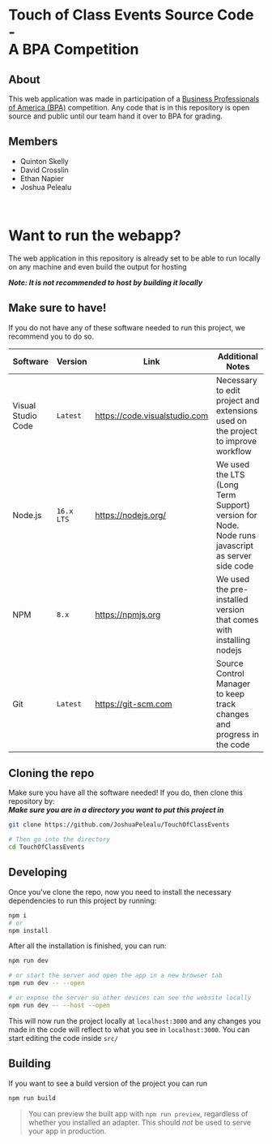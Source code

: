 # Touch of Class Events Source Code -<br>A BPA Competition

## About

This web application was made in participation of a [Business Professionals of America (BPA)](https://bpa.org) competition. Any code that is in this repository is open source and public until our team hand it over to BPA for grading.

## Members

- Quinton Skelly
- David Crosslin
- Ethan Napier
- Joshua Pelealu

<br>

# Want to run the webapp?

The web application in this repository is already set to be able to run locally on any machine and even build the output for hosting

**_Note: It is not recommended to host by building it locally_**

## Make sure to have!

If you do not have any of these software needed to run this project, we recommend you to do so.

| Software | Version | Link | Additional Notes |
| - | - | - | - |
| Visual Studio Code | `Latest` | https://code.visualstudio.com | Necessary to edit project and extensions used on the project to improve workflow
| Node.js | `16.x LTS` | https://nodejs.org/ | We used the LTS (Long Term Support) version for Node. Node runs javascript as server side code
| NPM | `8.x` | https://npmjs.org | We used the pre-installed version that comes with installing nodejs
| Git | `Latest` | https://git-scm.com | Source Control Manager to keep track changes and progress in the code


## Cloning the repo
Make sure you have all the software needed! If you do, then clone this repository by:  
**_Make sure you are in a directory you want to put this project in_**

```bash
git clone https://github.com/JoshuaPelealu/TouchOfClassEvents

# Then go into the directory
cd TouchOfClassEvents
```

## Developing

Once you've clone the repo, now you need to install the necessary dependencies to run this project by running:
```bash
npm i
# or
npm install
```

After all the installation is finished, you can run:

```bash
npm run dev

# or start the server and open the app in a new browser tab
npm run dev -- --open

# or expose the server so other devices can see the website locally
npm run dev -- --host --open
```

This will now run the project locally at `localhost:3000` and any changes you made in the code will reflect to what you see in `localhost:3000`. You can start editing the code inside `src/`


## Building
If you want to see a build version of the project you can run
```bash
npm run build
```

> You can preview the built app with `npm run preview`, regardless of whether you installed an adapter. This should _not_ be used to serve your app in production.
